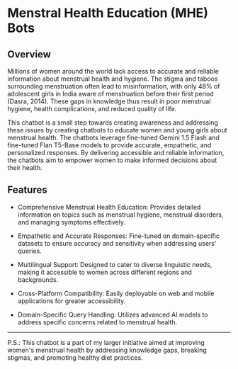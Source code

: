 # Menstral Health Education (MHE) Bots

## Overview

Millions of women around the world lack access to accurate and reliable information about menstrual health and hygiene. The stigma and taboos surrounding menstruation often lead to misinformation, with only 48% of adolescent girls in India aware of menstruation before their first period (Dasra, 2014). These gaps in knowledge thus result in poor menstrual hygiene, health complications, and reduced quality of life.

This chatbot is a small step towards creating awareness and addressing these issues by creating chatbots to educate women and young girls about menstrual health. The chatbots leverage fine-tuned Gemini 1.5 Flash and fine-tuned Flan T5-Base models to provide accurate, empathetic, and personalized responses. By delivering accessible and reliable information, the chatbots aim to empower women to make informed decisions about their health.

## Features

- Comprehensive Menstrual Health Education: Provides detailed information on topics such as menstrual hygiene, menstrual disorders, and managing symptoms effectively.

- Empathetic and Accurate Responses: Fine-tuned on domain-specific datasets to ensure accuracy and sensitivity when addressing users' queries.

- Multilingual Support: Designed to cater to diverse linguistic needs, making it accessible to women across different regions and backgrounds.

- Cross-Platform Compatibility: Easily deployable on web and mobile applications for greater accessibility.

- Domain-Specific Query Handling: Utilizes advanced AI models to address specific concerns related to menstrual health.

---

P.S.: This chatbot is a part of my larger initiative aimed at improving women's menstrual health by addressing knowledge gaps, breaking stigmas, and promoting healthy diet practices.




